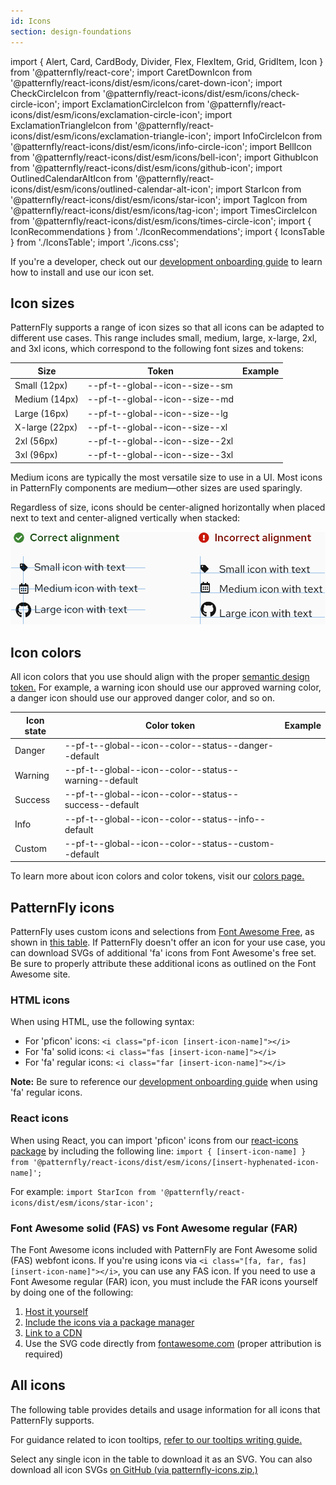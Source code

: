 ```yaml
---
id: Icons
section: design-foundations
---
```

import { Alert, Card, CardBody, Divider, Flex, FlexItem, Grid, GridItem, Icon } from '@patternfly/react-core';
import CaretDownIcon from '@patternfly/react-icons/dist/esm/icons/caret-down-icon';
import CheckCircleIcon from '@patternfly/react-icons/dist/esm/icons/check-circle-icon';
import ExclamationCircleIcon from '@patternfly/react-icons/dist/esm/icons/exclamation-circle-icon';
import ExclamationTriangleIcon from '@patternfly/react-icons/dist/esm/icons/exclamation-triangle-icon';
import InfoCircleIcon from '@patternfly/react-icons/dist/esm/icons/info-circle-icon';
import BellIcon from '@patternfly/react-icons/dist/esm/icons/bell-icon';
import GithubIcon from '@patternfly/react-icons/dist/esm/icons/github-icon';
import OutlinedCalendarAltIcon from '@patternfly/react-icons/dist/esm/icons/outlined-calendar-alt-icon';
import StarIcon from '@patternfly/react-icons/dist/esm/icons/star-icon';
import TagIcon from '@patternfly/react-icons/dist/esm/icons/tag-icon';
import TimesCircleIcon from '@patternfly/react-icons/dist/esm/icons/times-circle-icon';
import { IconRecommendations } from './IconRecommendations';
import { IconsTable } from './IconsTable';
import './icons.css';

If you're a developer, check out our [development onboarding guide](/get-started//develop#using-icons) to learn how to install and use our icon set.

## Icon sizes

PatternFly supports a range of icon sizes so that all icons can be adapted to different use cases. This range includes small, medium, large, x-large, 2xl, and 3xl icons, which correspond to the following font sizes and tokens:

| **Size** | **Token** | **Example** |
| --- | --- | :---: |
| Small (12px) |  --pf-t--global--icon--size--sm |<Icon size ="sm"><CheckCircleIcon /></Icon> |
| Medium (14px) |  --pf-t--global--icon--size--md |<Icon size ="md"><CheckCircleIcon /></Icon> |
| Large (16px) |  --pf-t--global--icon--size--lg |<Icon size ="lg"><CheckCircleIcon /></Icon> |
| X-large (22px) | --pf-t--global--icon--size--xl | <Icon size ="xl"> <CheckCircleIcon /></Icon> |
| 2xl (56px) | --pf-t--global--icon--size--2xl |  <Icon size ="2xl"><CheckCircleIcon /></Icon> |
| 3xl (96px) | --pf-t--global--icon--size--3xl | <Icon size ="3xl"><CheckCircleIcon /></Icon> |

Medium icons are typically the most versatile size to use in a UI. Most icons in PatternFly components are medium&mdash;other sizes are used sparingly.

Regardless of size, icons should be center-aligned horizontally when placed next to text and center-aligned vertically when stacked:

<div><img src="./icon_alignment.png" alt="Icon alignment" className="ws-icon-alignment" /></div>

## Icon colors
All icon colors that you use should align with the proper [semantic design token.](/tokens/all-patternfly-tokens) For example, a warning icon should use our approved warning color, a danger icon should use our approved danger color, and so on. 

| **Icon state** | **Color token** | **Example** |
| --- | --- | :---: |
| Danger | --pf-t--global--icon--color--status--danger--default | <Icon status="danger" size="xl"> <ExclamationCircleIcon /> </Icon> |
| Warning  | --pf-t--global--icon--color--status--warning--default | <Icon status="warning" size="xl"><ExclamationTriangleIcon /></Icon> |
| Success | --pf-t--global--icon--color--status--success--default | <Icon status="success" size="xl"><CheckCircleIcon /></Icon> |
| Info | --pf-t--global--icon--color--status--info--default | <Icon status="info" size="xl"><InfoCircleIcon /></Icon> |
| Custom | --pf-t--global--icon--color--status--custom--default | <Icon status="custom" size="xl"><BellIcon /></Icon> |

To learn more about icon colors and color tokens, visit our [colors page.](/design-foundations/colors) 

## PatternFly icons
PatternFly uses custom icons and selections from <a href="https://fontawesome.com/icons?d=gallery&m=free">Font Awesome Free</a>, as shown in [this table](#all-icons). If PatternFly doesn't offer an icon for your use case, you can download SVGs of additional 'fa' icons from Font Awesome's free set. Be sure to properly attribute these additional icons as outlined on the Font Awesome site.

### HTML icons 
When using HTML, use the following syntax:

- For 'pficon' icons: `<i class="pf-icon [insert-icon-name]"></i>`<br />
- For 'fa' solid icons: `<i class="fas [insert-icon-name]"></i>`<br />
- For 'fa' regular icons: `<i class="far [insert-icon-name]"></i>`<br />

**Note:** Be sure to reference our [development onboarding guide](/develop#using-icons) when using 'fa' regular icons.

### React icons
When using React, you can import 'pficon' icons from our [react-icons package](https://www.npmjs.com/package/@patternfly/react-icons) by including the following line: `import { [insert-icon-name] } from '@patternfly/react-icons/dist/esm/icons/[insert-hyphenated-icon-name]';`

For example: 
`import StarIcon from '@patternfly/react-icons/dist/esm/icons/star-icon';`

### Font Awesome solid (FAS) vs Font Awesome regular (FAR)
The Font Awesome icons included with PatternFly are Font Awesome solid (FAS) webfont icons. If you're using icons via `<i class="[fa, far, fas] [insert-icon-name]"></i>`, you can use any FAS icon. If you need to use a Font Awesome regular (FAR) icon, you must include the FAR icons yourself by doing one of the following:

1. [Host it yourself](https://fontawesome.com/how-to-use/on-the-web/setup/hosting-font-awesome-yourself)
2. [Include the icons via a package manager](https://fontawesome.com/how-to-use/on-the-web/setup/using-package-managers)
3. [Link to a CDN](https://cdnjs.com/libraries/font-awesome)
4. Use the SVG code directly from [fontawesome.com](https://fontawesome.com) (proper attribution is required)


## All icons 

The following table provides details and usage information for all icons that PatternFly supports.

For guidance related to icon tooltips, [refer to our tooltips writing guide.](/ux-writing/tooltips#icon-tooltips)

Select any single icon in the table to download it as an SVG. You can also download all icon SVGs <a href="https://github.com/patternfly/patternfly-design/raw/master/resources/patternfly-icon-svgs" target="_blank">on GitHub (via patternfly-icons.zip.)</a>

<IconsTable />
